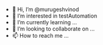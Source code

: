 - 👋 Hi, I’m @murugeshvinod
- 👀 I’m interested in testAutomation
- 🌱 I’m currently learning ...
- 💞️ I’m looking to collaborate on ...
- 📫 How to reach me ...

<!---
murugeshvinod/murugeshvinod is a ✨ special ✨ repository because its `README.md` (this file) appears on your GitHub profile.
You can click the Preview link to take a look at your changes.
--->
